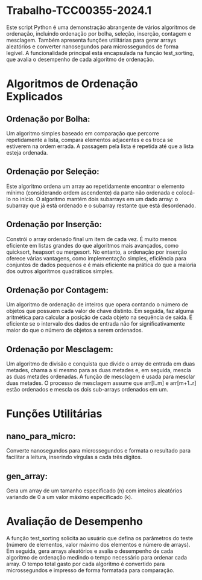 # Trabalho-TCC00355-2024.1

Este script Python é uma demonstração abrangente de vários algoritmos de ordenação, incluindo ordenação por bolha, seleção, inserção, contagem e mesclagem. Também apresenta funções utilitárias para gerar arrays aleatórios e converter nanosegundos para microssegundos de forma legível. A funcionalidade principal está encapsulada na função test_sorting, que avalia o desempenho de cada algoritmo de ordenação.

# Algoritmos de Ordenação Explicados

## Ordenação por Bolha:
Um algoritmo simples baseado em comparação que percorre repetidamente a lista, compara elementos adjacentes e os troca se estiverem na ordem errada. A passagem pela lista é repetida até que a lista esteja ordenada.

## Ordenação por Seleção:
Este algoritmo ordena um array ao repetidamente encontrar o elemento mínimo (considerando ordem ascendente) da parte não ordenada e colocá-lo no início. O algoritmo mantém dois subarrays em um dado array: o subarray que já está ordenado e o subarray restante que está desordenado.

## Ordenação por Inserção:
Constrói o array ordenado final um item de cada vez. É muito menos eficiente em listas grandes do que algoritmos mais avançados, como quicksort, heapsort ou mergesort. No entanto, a ordenação por inserção oferece várias vantagens, como implementação simples, eficiência para conjuntos de dados pequenos e é mais eficiente na prática do que a maioria dos outros algoritmos quadráticos simples.

## Ordenação por Contagem:
Um algoritmo de ordenação de inteiros que opera contando o número de objetos que possuem cada valor de chave distinto. Em seguida, faz alguma aritmética para calcular a posição de cada objeto na sequência de saída. É eficiente se o intervalo dos dados de entrada não for significativamente maior do que o número de objetos a serem ordenados.

## Ordenação por Mesclagem:
Um algoritmo de divisão e conquista que divide o array de entrada em duas metades, chama a si mesmo para as duas metades e, em seguida, mescla as duas metades ordenadas. A função de mesclagem é usada para mesclar duas metades. O processo de mesclagem assume que arr[l..m] e arr[m+1..r] estão ordenados e mescla os dois sub-arrays ordenados em um.


# Funções Utilitárias

## nano_para_micro:
Converte nanosegundos para microssegundos e formata o resultado para facilitar a leitura, inserindo vírgulas a cada três dígitos.

## gen_array:
Gera um array de um tamanho especificado (n) com inteiros aleatórios variando de 0 a um valor máximo especificado (k).


# Avaliação de Desempenho
A função test_sorting solicita ao usuário que defina os parâmetros do teste (número de elementos, valor máximo dos elementos e número de arrays). Em seguida, gera arrays aleatórios e avalia o desempenho de cada algoritmo de ordenação medindo o tempo necessário para ordenar cada array. O tempo total gasto por cada algoritmo é convertido para microssegundos e impresso de forma formatada para comparação.